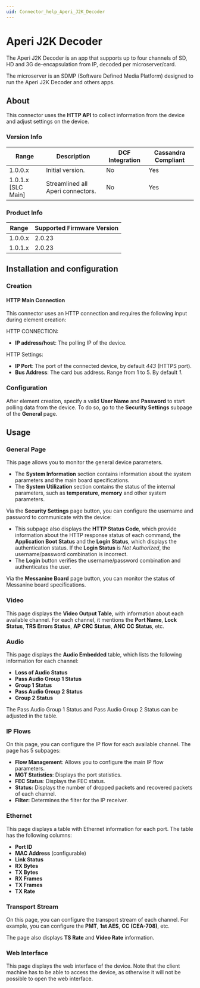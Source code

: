 ```yaml
---
uid: Connector_help_Aperi_J2K_Decoder
---
```


# Aperi J2K Decoder

The Aperi J2K Decoder is an app that supports up to four channels of SD, HD and 3G de-encapsulation from IP, decoded per microserver/card.

The microserver is an SDMP (Software Defined Media Platform) designed to run the Aperi J2K Decoder and others apps.

## About

This connector uses the **HTTP API** to collect information from the device and adjust settings on the device.

### Version Info

| Range              | Description                       | DCF Integration | Cassandra Compliant |
|--------------------|-----------------------------------|-----------------|---------------------|
| 1.0.0.x            | Initial version.                  | No              | Yes                 |
| 1.0.1.x [SLC Main] | Streamlined all Aperi connectors. | No              | Yes                 |

### Product Info

| Range | Supported Firmware Version |
|------------------|-----------------------------|
| 1.0.0.x          | 2.0.23                      |
| 1.0.1.x          | 2.0.23                      |

## Installation and configuration

### Creation

#### HTTP Main Connection

This connector uses an HTTP connection and requires the following input during element creation:

HTTP CONNECTION:

- **IP address/host**: The polling IP of the device.

HTTP Settings:

- **IP Port**: The port of the connected device, by default *443* (HTTPS port).
- **Bus Address**: The card bus address. Range from 1 to 5. By default *1*.

### Configuration

After element creation, specify a valid **User Name** and **Password** to start polling data from the device. To do so, go to the **Security Settings** subpage of the **General** page.

## Usage

### General Page

This page allows you to monitor the general device parameters.

- The **System Information** section contains information about the system parameters and the main board specifications.
- The **System Utilization** section contains the status of the internal parameters, such as **temperature**, **memory** and other system parameters.

Via the **Security Settings** page button, you can configure the username and password to communicate with the device:

- This subpage also displays the **HTTP Status Code**, which provide information about the HTTP response status of each command, the **Application Boot Status** and the **Login Status**, which displays the authentication status. If the **Login Status** is *Not Authorized*, the username/password combination is incorrect.
- The **Login** button verifies the username/password combination and authenticates the user.

Via the **Messanine Board** page button, you can monitor the status of Messanine board specifications.

### Video

This page displays the **Video Output Table**, with information about each available channel. For each channel, it mentions the **Port Name**, **Lock Status**, **TRS Errors Status**, **AP CRC Status**, **ANC CC Status**, etc.

### Audio

This page displays the **Audio Embedded** table, which lists the following information for each channel:

- **Loss of Audio Status**
- **Pass Audio Group 1 Status**
- **Group 1 Status**
- **Pass Audio Group 2 Status**
- **Group 2 Status**

The Pass Audio Group 1 Status and Pass Audio Group 2 Status can be adjusted in the table.

### IP Flows

On this page, you can configure the IP flow for each available channel. The page has 5 subpages:

- **Flow Management**: Allows you to configure the main IP flow parameters.
- **MGT Statistics**: Displays the port statistics.
- **FEC Status**: Displays the FEC status.
- **Status:** Displays the number of dropped packets and recovered packets of each channel.
- **Filter:** Determines the filter for the IP receiver.

### Ethernet

This page displays a table with Ethernet information for each port. The table has the following columns:

- **Port ID**
- **MAC Address** (configurable)
- **Link Status**
- **RX Bytes**
- **TX Bytes**
- **RX Frames**
- **TX Frames**
- **TX Rate**

### Transport Stream

On this page, you can configure the transport stream of each channel. For example, you can configure the **PMT**, **1st AES**, **CC (CEA-708)**, etc.

The page also displays **TS Rate** and **Video Rate** information.

### Web Interface

This page displays the web interface of the device. Note that the client machine has to be able to access the device, as otherwise it will not be possible to open the web interface.
